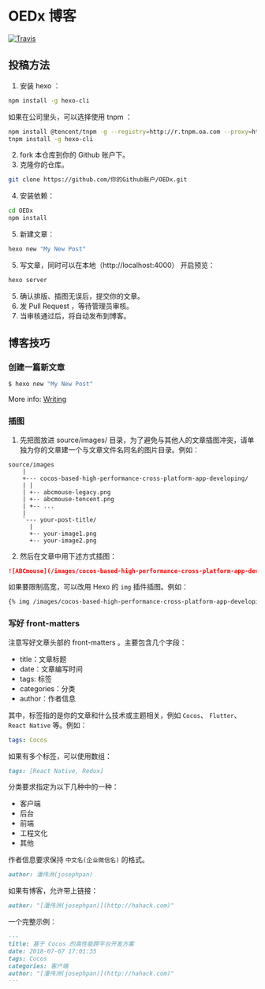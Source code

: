 # OEDx 博客

<a href="https://travis-ci.org/oedx/oedx"><img alt="Travis" src="https://img.shields.io/travis/oedx/oedx.svg?style=flat-square"></a>

## 投稿方法

1. 安装 hexo ：

``` sh
npm install -g hexo-cli
```

如果在公司里头，可以选择使用 tnpm ：

``` sh
npm install @tencent/tnpm -g --registry=http://r.tnpm.oa.com --proxy=http://r.tnpm.oa.com:80 --verbose
tnpm install -g hexo-cli
```

2. fork 本仓库到你的 Github 账户下。
3. 克隆你的仓库。

``` sh
git clone https://github.com/你的Github账户/OEDx.git
```

4. 安装依赖：

``` sh
cd OEDx
npm install
```

5. 新建文章：

``` sh
hexo new "My New Post"
```

5. 写文章，同时可以在本地（http://localhost:4000） 开启预览：

``` sh
hexo server
```

5. 确认排版、插图无误后，提交你的文章。
6. 发 Pull Request ，等待管理员审核。
7. 当审核通过后，将自动发布到博客。

## 博客技巧

### 创建一篇新文章

``` bash
$ hexo new "My New Post"
```

More info: [Writing](https://hexo.io/docs/writing.html)

### 插图

1. 先把图放进 source/images/ 目录，为了避免与其他人的文章插图冲突，请单独为你的文章建一个与文章文件名同名的图片目录。例如：

``` plain
source/images
    |
    +--- cocos-based-high-performance-cross-platform-app-developing/
	| |
	| +-- abcmouse-legacy.png
	| +-- abcmouse-tencent.png
	| +-- ...
	|
	`--- your-post-title/
	  |
	  +-- your-image1.png
	  +-- your-image2.png
```

2. 然后在文章中用下述方式插图：

``` markdown
![ABCmouse](/images/cocos-based-high-performance-cross-platform-app-developing/abcmouse-legacy.png)
```

如果要限制高宽，可以改用 Hexo 的 `img` 插件插图。例如：

``` markdown
{% img /images/cocos-based-high-performance-cross-platform-app-developing/me-on-gmtc.jpg 500 500 我的GMTC首秀 %}
```

### 写好 front-matters

注意写好文章头部的 front-matters 。主要包含几个字段：

* title：文章标题
* date：文章编写时间
* tags: 标签
* categories：分类
* author：作者信息

其中，标签指的是你的文章和什么技术或主题相关，例如 `Cocos`、 `Flutter`、`React Native` 等。例如：

``` yaml
tags: Cocos
```

如果有多个标签，可以使用数组：

``` markdown
tags: [React Native, Redux]
```

分类要求指定为以下几种中的一种：

* 客户端
* 后台
* 前端
* 工程文化
* 其他

作者信息要求保持 `中文名(企业微信名)` 的格式。

``` markdown
author: 潘伟洲(josephpan)
```

如果有博客，允许带上链接：

``` markdown
author: "[潘伟洲(josephpan)](http://hahack.com)"
```

一个完整示例：

``` markdown
---
title: 基于 Cocos 的高性能跨平台开发方案
date: 2018-07-07 17:01:35
tags: Cocos
categories: 客户端
author: "[潘伟洲(josephpan)](http://hahack.com)"
---
```
